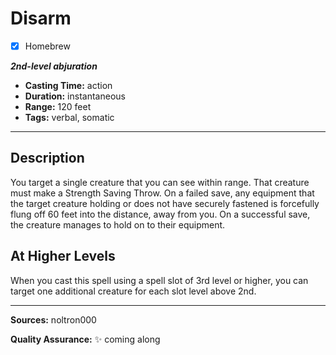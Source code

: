 # Disarm
- [x] Homebrew

***2nd-level abjuration***
- **Casting Time:** action
- **Duration:** instantaneous
- **Range:** 120 feet
- **Tags:** verbal, somatic

---

## Description
You target a single creature that you can see within range.
That creature must make a Strength Saving Throw.
On a failed save, any equipment that the target creature holding or does not have securely fastened is forcefully flung off 60 feet into the distance, away from you.
On a successful save, the creature manages to hold on to their equipment.

## At Higher Levels
When you cast this spell using a spell slot of 3rd level or higher, you can target one additional creature for each slot level above 2nd.

---

**Sources:** noltron000

**Quality Assurance:** :sparkles: coming along
